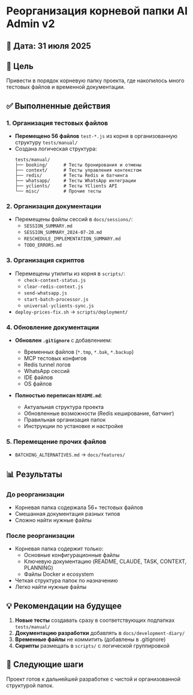 # Реорганизация корневой папки AI Admin v2

## 📅 Дата: 31 июля 2025

## 🎯 Цель
Привести в порядок корневую папку проекта, где накопилось много тестовых файлов и временной документации.

## ✅ Выполненные действия

### 1. Организация тестовых файлов
- **Перемещено 56 файлов** `test-*.js` из корня в организованную структуру `tests/manual/`
- Создана логическая структура:
  ```
  tests/manual/
  ├── booking/      # Тесты бронирования и отмены
  ├── context/      # Тесты управления контекстом
  ├── redis/        # Тесты Redis и батчинга
  ├── whatsapp/     # Тесты WhatsApp интеграции
  ├── yclients/     # Тесты YClients API
  └── misc/         # Прочие тесты
  ```

### 2. Организация документации
- Перемещены файлы сессий в `docs/sessions/`:
  - `SESSION_SUMMARY.md`
  - `SESSION_SUMMARY_2024-07-20.md`
  - `RESCHEDULE_IMPLEMENTATION_SUMMARY.md`
  - `TODO_ERRORS.md`

### 3. Организация скриптов
- Перемещены утилиты из корня в `scripts/`:
  - `check-context-status.js`
  - `clear-redis-context.js`
  - `send-whatsapp.js`
  - `start-batch-processor.js`
  - `universal-yclients-sync.js`
- `deploy-prices-fix.sh` → `scripts/deployment/`

### 4. Обновление документации
- **Обновлен `.gitignore`** с добавлением:
  - Временных файлов (`*.tmp`, `*.bak`, `*.backup`)
  - MCP тестовых конфигов
  - Redis tunnel логов
  - WhatsApp сессий
  - IDE файлов
  - OS файлов

- **Полностью переписан `README.md`**:
  - Актуальная структура проекта
  - Обновленные возможности (Redis кеширование, батчинг)
  - Правильная организация папок
  - Инструкции по установке и настройке

### 5. Перемещение прочих файлов
- `BATCHING_ALTERNATIVES.md` → `docs/features/`

## 📊 Результаты

### До реорганизации
- Корневая папка содержала 56+ тестовых файлов
- Смешанная документация разных типов
- Сложно найти нужные файлы

### После реорганизации
- Корневая папка содержит только:
  - Основные конфигурационные файлы
  - Ключевую документацию (README, CLAUDE, TASK, CONTEXT, PLANNING)
  - Файлы Docker и ecosystem
- Четкая структура папок по назначению
- Легко найти нужные файлы

## 💡 Рекомендации на будущее

1. **Новые тесты** создавать сразу в соответствующих подпапках `tests/manual/`
2. **Документацию разработки** добавлять в `docs/development-diary/`
3. **Временные файлы** не коммитить (добавлены в .gitignore)
4. **Скрипты** размещать в `scripts/` с логической группировкой

## 🚀 Следующие шаги

Проект готов к дальнейшей разработке с чистой и организованной структурой папок.